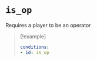 # `is_op`

Requires a player to be an operator

> [!example]
> ```yaml
> conditions:
> - id: is_op
> ```

